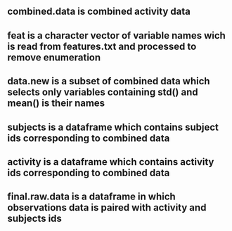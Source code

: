 ## combined.data is combined activity data
## feat  is a character vector of variable names wich is read from features.txt and processed to remove enumeration
## data.new is a subset of combined data which selects only variables containing std() and mean() is their names
## subjects is a dataframe which contains subject ids corresponding to combined data
## activity is a dataframe which contains activity ids corresponding to combined data
## final.raw.data is a dataframe in which observations data is paired with activity and subjects ids

